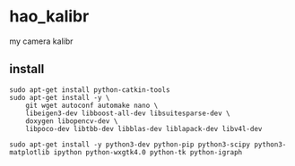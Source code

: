 <!--
 * @Author: zhanghao
 * @Date: 2022-08-22 16:38:22
 * @LastEditTime: 2022-08-22 16:50:51
 * @FilePath: /hao_kalibr/README.md
 * @Description: kalibr
-->
# hao_kalibr
my camera kalibr
## install
```
sudo apt-get install python-catkin-tools
sudo apt-get install -y \
    git wget autoconf automake nano \
    libeigen3-dev libboost-all-dev libsuitesparse-dev \
    doxygen libopencv-dev \
    libpoco-dev libtbb-dev libblas-dev liblapack-dev libv4l-dev

sudo apt-get install -y python3-dev python-pip python3-scipy python3-matplotlib ipython python-wxgtk4.0 python-tk python-igraph


```